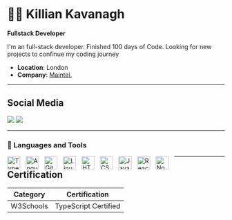 # 🏄‍♂️ Killian Kavanagh

**Fullstack Developer**

I'm an full-stack developer. Finished 100 days of Code. Looking for new projects to confinue my coding journey

- **Location**: London
- **Company**: [Maintel.](http://maintel.co.uk)
---

## Social Media

 [![](https://img.shields.io/badge/LinkedIn-1DA1F2?logo=linkedin&logoColor=blue&labelColor=white&style=for-the-badge)](https://www.linkedin.com/in/killian-kavanagh/) [![](https://img.shields.io/badge/Twitter-1DA1F2?logo=twitter&logoColor=blue&labelColor=white&style=for-the-badge)](https://twitter.com/DevKEIRE)

---

### 🧰 Languages and Tools


<img align="left" alt="TypeScript" width="30px" style="padding-right:10px;" src="https://cdn.jsdelivr.net/gh/devicons/devicon/icons/typescript/typescript-plain.svg" />
<img align="left" alt="Angular" width="30px" style="padding-right:10px;" src="https://cdn.jsdelivr.net/gh/devicons/devicon/icons/angularjs/angularjs-plain.svg" />
<img align="left" alt="Git" width="30px" style="padding-right:10px;" src="https://cdn.jsdelivr.net/gh/devicons/devicon/icons/git/git-original.svg" />
<img align="left" alt="Linux" width="30px" style="padding-right:10px;" src="https://cdn.jsdelivr.net/gh/devicons/devicon/icons/linux/linux-original.svg" />
<img align="left" alt="HTML" width="30px" style="padding-right:10px;" src="https://cdn.jsdelivr.net/gh/devicons/devicon/icons/html5/html5-plain.svg" />
<img align="left" alt="CSS" width="30px" style="padding-right:10px;" src="https://cdn.jsdelivr.net/gh/devicons/devicon/icons/css3/css3-plain.svg" />
<img align="left" alt="JavaScript" width="30px" style="padding-right:10px;" src="https://cdn.jsdelivr.net/gh/devicons/devicon/icons/javascript/javascript-plain.svg" />
<img align="left" alt="React" width="30px" style="padding-right:10px;" src="https://cdn.jsdelivr.net/gh/devicons/devicon/icons/react/react-original.svg" />
<img align="left" alt="NodeJS" width="30px" style="padding-right:10px;" src="https://cdn.jsdelivr.net/gh/devicons/devicon/icons/nodejs/nodejs-original.svg" />

---

## Certification

| Category | Certification |
| --- | --- |
| W3Schools |  TypeScript Certified |
